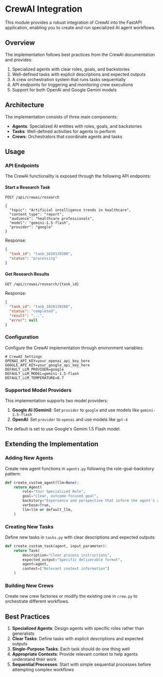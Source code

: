 # CrewAI Integration

This module provides a robust integration of CrewAI into the FastAPI application, enabling you to create and run specialized AI agent workflows.

## Overview

The implementation follows best practices from the CrewAI documentation and provides:

1. Specialized agents with clear roles, goals, and backstories
2. Well-defined tasks with explicit descriptions and expected outputs
3. A crew orchestration system that runs tasks sequentially
4. API endpoints for triggering and monitoring crew executions
5. Support for both OpenAI and Google Gemini models

## Architecture

The implementation consists of three main components:

- **Agents**: Specialized AI entities with roles, goals, and backstories
- **Tasks**: Well-defined activities for agents to perform
- **Crews**: Orchestrators that coordinate agents and tasks

## Usage

### API Endpoints

The CrewAI functionality is exposed through the following API endpoints:

#### Start a Research Task

```
POST /api/crewai/research

{
  "topic": "Artificial intelligence trends in healthcare",
  "content_type": "report",
  "audience": "healthcare professionals",
  "model": "gemini-1.5-flash",
  "provider": "google"
}
```

Response:

```json
{
  "task_id": "task_1620139200",
  "status": "processing"
}
```

#### Get Research Results

```
GET /api/crewai/research/{task_id}
```

Response:

```json
{
  "task_id": "task_1620139200",
  "status": "completed",
  "result": "...",
  "error": null
}
```

### Configuration

Configure the CrewAI implementation through environment variables:

```
# CrewAI Settings
OPENAI_API_KEY=your_openai_api_key_here
GOOGLE_API_KEY=your_google_api_key_here
DEFAULT_LLM_PROVIDER=google
DEFAULT_LLM_MODEL=gemini-1.5-flash
DEFAULT_LLM_TEMPERATURE=0.7
```

### Supported Model Providers

This implementation supports two model providers:

1. **Google AI (Gemini)**: Set `provider` to `google` and use models like `gemini-1.5-flash`
2. **OpenAI**: Set `provider` to `openai` and use models like `gpt-4`

The default is set to use Google's Gemini 1.5 Flash model.

## Extending the Implementation

### Adding New Agents

Create new agent functions in `agents.py` following the role-goal-backstory pattern:

```python
def create_custom_agent(llm=None):
    return Agent(
        role="Your Specialized Role",
        goal="Clear, outcome-focused goal",
        backstory="Experience and perspective that inform the agent's approach",
        verbose=True,
        llm=llm or default_llm,
    )
```

### Creating New Tasks

Define new tasks in `tasks.py` with clear descriptions and expected outputs:

```python
def create_custom_task(agent, input_parameter):
    return Task(
        description="Clear process instructions",
        expected_output="Specific deliverable format",
        agent=agent,
        context=["Relevant context information"]
    )
```

### Building New Crews

Create new crew factories or modify the existing one in `crew.py` to orchestrate different workflows.

## Best Practices

1. **Specialized Agents**: Design agents with specific roles rather than generalists
2. **Clear Tasks**: Define tasks with explicit descriptions and expected outputs
3. **Single-Purpose Tasks**: Each task should do one thing well
4. **Appropriate Contexts**: Provide relevant context to help agents understand their work
5. **Sequential Processes**: Start with simple sequential processes before attempting complex workflows 